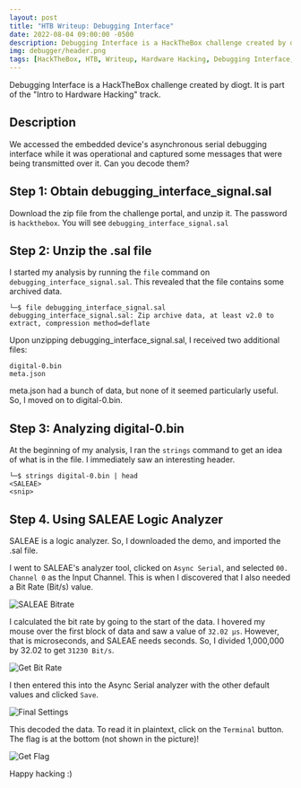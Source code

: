 ```yaml
---
layout: post
title: "HTB Writeup: Debugging Interface"
date: 2022-08-04 09:00:00 -0500
description: Debugging Interface is a HackTheBox challenge created by diogt. It is part of the "Intro To Hardware Hacking" track.
img: debugger/header.png
tags: [HackTheBox, HTB, Writeup, Hardware Hacking, Debugging Interface, SALEAE]
---
```

Debugging Interface is a HackTheBox challenge created by diogt. It is part of the "Intro to Hardware Hacking" track.


## Description
We accessed the embedded device's asynchronous serial debugging interface while it was operational and captured some messages that were being transmitted over it. Can you decode them?


## Step 1: Obtain debugging_interface_signal.sal 

Download the zip file from the challenge portal, and unzip it. The password is `hackthebox`. You will see `debugging_interface_signal.sal`


## Step 2: Unzip the .sal file

I started my analysis by running the `file` command on `debugging_interface_signal.sal`. This revealed that the file contains some archived data.

```
└─$ file debugging_interface_signal.sal                                                                
debugging_interface_signal.sal: Zip archive data, at least v2.0 to extract, compression method=deflate
```
Upon unzipping debugging_interface_signal.sal,  I received two additional files: 

```
digital-0.bin
meta.json
```

meta.json had a bunch of data, but none of it seemed particularly useful. So, I moved on to digital-0.bin.


## Step 3: Analyzing digital-0.bin
At the beginning of my analysis, I ran the `strings` command to get an idea of what is in the file. I immediately saw an interesting header. 

```
└─$ strings digital-0.bin | head
<SALEAE>
<snip>
```

## Step 4. Using SALEAE Logic Analyzer

SALEAE is a logic analyzer. So, I downloaded the demo, and imported the .sal file. 

I went to SALEAE's analyzer tool, clicked on `Async Serial`, and selected `00. Channel 0` as the Input Channel. This is when I discovered that I also needed a Bit Rate (Bit/s) value.  

![SALEAE Bitrate]({{site.baseurl}}/assets/img/debugger/initial-settings.png)


I calculated the bit rate by going to the start of the data. I hovered my mouse over the first block of data and saw a value of `32.02 µs`. However, that is microseconds, and SALEAE needs seconds. So, I divided 1,000,000 by 32.02 to get `31230 Bit/s`. 

![Get Bit Rate]({{site.baseurl}}/assets/img/debugger/bitrate.png)

I then entered this into the Async Serial analyzer with the other default values and clicked `Save`.

![Final Settings]({{site.baseurl}}/assets/img/debugger/saleae-settings.png)

This decoded the data. To read it in plaintext, click on the `Terminal` button. The flag is at the bottom (not shown in the picture)! 

![Get Flag]({{site.baseurl}}/assets/img/debugger/saleae-flag.png)

Happy hacking :) 

